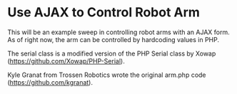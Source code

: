 Use AJAX to Control Robot Arm
=============

This will be an example sweep in controlling robot arms with an AJAX form.  As of right now, the arm can be controlled by hardcoding values in PHP.

The serial class is a modified version of the PHP Serial class by Xowap (https://github.com/Xowap/PHP-Serial).

Kyle Granat from Trossen Robotics wrote the original arm.php code (https://github.com/kgranat).